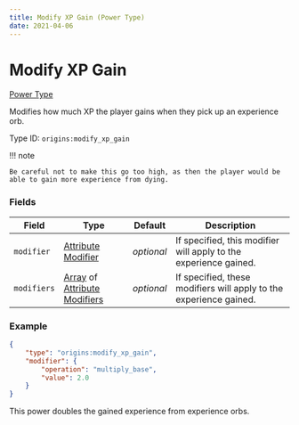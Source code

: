 ```yaml
---
title: Modify XP Gain (Power Type)
date: 2021-04-06
---
```


# Modify XP Gain

[Power Type](../power_types.md)

Modifies how much XP the player gains when they pick up an experience orb.

Type ID: `origins:modify_xp_gain`

!!! note

    Be careful not to make this go too high, as then the player would be able to gain more experience from dying.

### Fields

Field  | Type | Default | Description
-------|------|---------|-------------
`modifier` | [Attribute Modifier](../data_types/attribute_modifier.md) | _optional_ | If specified, this modifier will apply to the experience gained.
`modifiers` | [Array](../data_types/array.md) of [Attribute Modifiers](../data_types/attribute_modifier.md) | _optional_ | If specified, these modifiers will apply to the experience gained.


### Example
```json
{
    "type": "origins:modify_xp_gain",
    "modifier": {
        "operation": "multiply_base",
        "value": 2.0
    }
}
```
This power doubles the gained experience from experience orbs.